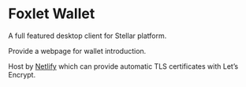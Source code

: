 # Foxlet Wallet

A full featured desktop client for Stellar platform.

Provide a webpage for wallet introduction.

Host by [Netlify](https://www.netlify.com/) which can provide automatic TLS certificates with Let’s Encrypt.
